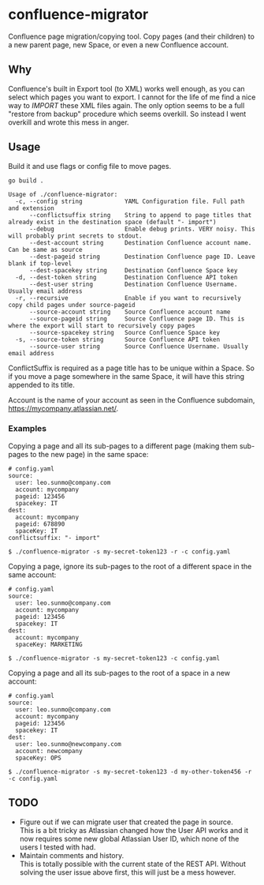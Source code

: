 # confluence-migrator
Confluence page migration/copying tool.
Copy pages (and their children) to a new parent page, new Space, or even a new Confluence account.

## Why
Confluence's built in Export tool (to XML) works well enough, as you can select which pages you want to export. I cannot for the life of me find a nice way to _IMPORT_ these XML files again. The only option seems to be a full "restore from backup" procedure which seems overkill. So instead I went overkill and wrote this mess in anger.

## Usage
Build it and use flags or config file to move pages.

```
go build .
```

```
Usage of ./confluence-migrator:
  -c, --config string            YAML Configuration file. Full path and extension
      --conflictsuffix string    String to append to page titles that already exist in the destination space (default "- import")
      --debug                    Enable debug prints. VERY noisy. This will probably print secrets to stdout.
      --dest-account string      Destination Confluence account name. Can be same as source
      --dest-pageid string       Destination Confluence page ID. Leave blank if top-level
      --dest-spacekey string     Destination Confluence Space key
  -d, --dest-token string        Destination Confluence API token
      --dest-user string         Destination Confluence Username. Usually email address
  -r, --recursive                Enable if you want to recursively copy child pages under source-pageid
      --source-account string    Source Confluence account name
      --source-pageid string     Source Confluence page ID. This is where the export will start to recursively copy pages
      --source-spacekey string   Source Confluence Space key
  -s, --source-token string      Source Confluence API token
      --source-user string       Source Confluence Username. Usually email address
```

ConflictSuffix is required as a page title has to be unique within a Space. So if you move a page somewhere in the same Space, it will have this string appended to its title.

Account is the name of your account as seen in the Confluence subdomain, https://mycompany.atlassian.net/.

### Examples
Copying a page and all its sub-pages to a different page (making them sub-pages to the new page) in the same space:
```
# config.yaml
source:
  user: leo.sunmo@company.com
  account: mycompany
  pageid: 123456
  spacekey: IT
dest:
  account: mycompany
  pageid: 678890
  spaceKey: IT
conflictsuffix: "- import"
```

`$ ./confluence-migrator -s my-secret-token123 -r -c config.yaml`


Copying a page, ignore its sub-pages to the root of a different space in the same account:
```
# config.yaml
source:
  user: leo.sunmo@company.com
  account: mycompany
  pageid: 123456
  spacekey: IT
dest:
  account: mycompany
  spaceKey: MARKETING
```
`$ ./confluence-migrator -s my-secret-token123 -c config.yaml`


Copying a page and all its sub-pages to the root of a space in a new account:
```
# config.yaml
source:
  user: leo.sunmo@company.com
  account: mycompany
  pageid: 123456
  spacekey: IT
dest:
  user: leo.sunmo@newcompany.com
  account: newcompany
  spaceKey: OPS
```
`$ ./confluence-migrator -s my-secret-token123 -d my-other-token456 -r -c config.yaml`

## TODO

* Figure out if we can migrate user that created the page in source.  
  This is a bit tricky as Atlassian changed how the User API works and it now requires some new global Atlassian User ID, which none of the users I tested with had.
* Maintain comments and history.  
  This is totally possible with the current state of the REST API. Without solving the user issue above first, this will just be a mess however.
